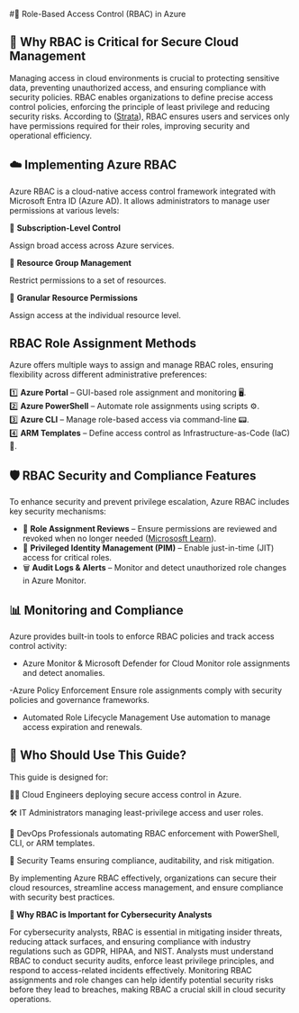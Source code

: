 #🔐 Role-Based Access Control (RBAC) in Azure


## 📌 Why RBAC is Critical for Secure Cloud Management

Managing access in cloud environments is crucial to protecting sensitive data, preventing unauthorized access, and ensuring compliance with security policies. RBAC enables organizations to define precise access control policies, enforcing the principle of least privilege and reducing security risks. According to ([Strata](https://www.strata.io/glossary/rbac-role-based-access-control/)), RBAC ensures users and services only have permissions required for their roles, improving security and operational efficiency.

## ☁️ Implementing Azure RBAC

Azure RBAC is a cloud-native access control framework integrated with Microsoft Entra ID (Azure AD). It allows administrators to manage user permissions at various levels:

🔑 **Subscription-Level Control**

Assign broad access across Azure services.

📂 **Resource Group Management**

Restrict permissions to a set of resources.

📌 **Granular Resource Permissions**

Assign access at the individual resource level.



## RBAC Role Assignment Methods

Azure offers multiple ways to assign and manage RBAC roles, ensuring flexibility across different administrative preferences:


1️⃣ **Azure Portal** – GUI-based role assignment and monitoring  🖥️.  
2️⃣ **Azure PowerShell** – Automate role assignments using scripts ⚙️.  
3️⃣ **Azure CLI** – Manage role-based access via command-line 📟.  
4️⃣ **ARM Templates** – Define access control as Infrastructure-as-Code (IaC) 📜.  

## 🛡️ RBAC Security and Compliance Features 

To enhance security and prevent privilege escalation, Azure RBAC includes key security mechanisms:

- 🚧 **Role Assignment Reviews** – Ensure permissions are reviewed and revoked when no longer needed ([Micrososft Learn](https://learn.microsoft.com/en-us/defender-xdr/manage-rbac)).  
- 🔐 **Privileged Identity Management (PIM)** – Enable just-in-time (JIT) access for critical roles.
- 🗑️ **Audit Logs & Alerts** – Monitor and detect unauthorized role changes in Azure Monitor.  

## 📊 Monitoring and Compliance  
Azure provides built-in tools to enforce RBAC policies and track access control activity:

- Azure Monitor & Microsoft Defender for Cloud
Monitor role assignments and detect anomalies.

-Azure Policy Enforcement
Ensure role assignments comply with security policies and governance frameworks.

- Automated Role Lifecycle Management
Use automation to manage access expiration and renewals.

## 🎯 Who Should Use This Guide?
This guide is designed for:

👨‍💻 Cloud Engineers deploying secure access control in Azure.

🛠️ IT Administrators managing least-privilege access and user roles.

🚀 DevOps Professionals automating RBAC enforcement with PowerShell, CLI, or ARM templates.

🔐 Security Teams ensuring compliance, auditability, and risk mitigation.

By implementing Azure RBAC effectively, organizations can secure their cloud resources, streamline access management, and ensure compliance with security best practices.


**🔎 Why RBAC is Important for Cybersecurity Analysts**

For cybersecurity analysts, RBAC is essential in mitigating insider threats, reducing attack surfaces, and ensuring compliance with industry regulations such as GDPR, HIPAA, and NIST. Analysts must understand RBAC to conduct security audits, enforce least privilege principles, and respond to access-related incidents effectively. Monitoring RBAC assignments and role changes can help identify potential security risks before they lead to breaches, making RBAC a crucial skill in cloud security operations.
